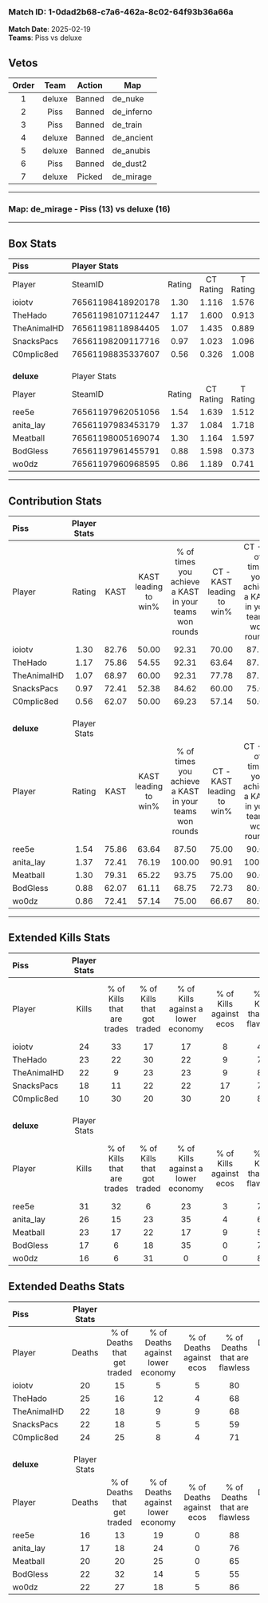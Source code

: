 ### Match ID: 1-0dad2b68-c7a6-462a-8c02-64f93b36a66a  
**Match Date**: 2025-02-19  
**Teams**: Piss vs deluxe  

## Vetos  

| Order | Team | Action | Map |
| :---: | :--: | :----: | --- |
| 1 | deluxe | Banned | de_nuke |
| 2 | Piss | Banned | de_inferno |
| 3 | Piss | Banned | de_train |
| 4 | deluxe | Banned | de_ancient |
| 5 | deluxe | Banned | de_anubis |
| 6 | Piss | Banned | de_dust2 |
| 7 | deluxe | Picked | de_mirage |

---  

### **Map**: de_mirage - Piss (13) vs deluxe (16)  
---  

## Box Stats  

| **Piss**    | Player Stats      |        |           |          |       |      |       |         |        |      |     |
| :- | :- | :-: | :-: | :-: | :-: | :-: | :-: | :-: | :-: | :-: | :-: |
| Player      | SteamID           | Rating | CT Rating | T Rating | KAST  | ADR  | Kills | Assists | Deaths | K/D  | HS% |
| ioiotv      | 76561198418920178 |  1.30  |   1.116   |  1.576   | 82.76 | 83.7 |  24   |    5    |   20   | 1.20 | 58  |
| TheHado     | 76561198107112447 |  1.17  |   1.600   |  0.913   | 75.86 | 92.1 |  23   |   10    |   25   | 0.92 | 47  |
| TheAnimalHD | 76561198118984405 |  1.07  |   1.435   |  0.889   | 68.97 | 74.4 |  22   |    4    |   22   | 1.00 | 27  |
| SnacksPacs  | 76561198209117716 |  0.97  |   1.023   |  1.096   | 72.41 | 72.2 |  18   |    5    |   22   | 0.82 | 44  |
| C0mplic8ed  | 76561198835337607 |  0.56  |   0.326   |  1.008   | 62.07 | 53.8 |  10   |    6    |   24   | 0.42 | 40  |
|             |                   |        |           |          |       |      |       |         |        |      |     |
|             |                   |        |           |          |       |      |       |         |        |      |     |
|             |                   |        |           |          |       |      |       |         |        |      |     |
| **deluxe**  | Player Stats      |        |           |          |       |      |       |         |        |      |     |
| Player      | SteamID           | Rating | CT Rating | T Rating | KAST  | ADR  | Kills | Assists | Deaths | K/D  | HS% |
| ree5e       | 76561197962051056 |  1.54  |   1.639   |  1.512   | 75.86 | 88.7 |  31   |    3    |   16   | 1.94 | 25  |
| anita_lay   | 76561197983453179 |  1.37  |   1.084   |  1.718   | 72.41 | 87.9 |  26   |   11    |   17   | 1.53 | 30  |
| Meatball    | 76561198005169074 |  1.30  |   1.164   |  1.597   | 79.31 | 96.8 |  23   |    9    |   20   | 1.15 | 56  |
| BodGless    | 76561197961455791 |  0.88  |   1.598   |  0.373   | 62.07 | 77.3 |  17   |    4    |   22   | 0.77 | 76  |
| wo0dz       | 76561197960968595 |  0.86  |   1.189   |  0.741   | 72.41 | 54.7 |  16   |    7    |   22   | 0.73 | 50  |
---  

## Contribution Stats  

| **Piss**    | Player Stats |       |                      |                                                        |                           |                                                             |                          |                                                            |
| :- | :-: | :-: | :-: | :-: | :-: | :-: | :-: | :-: |
| Player      |    Rating    | KAST  | KAST leading to win% | % of times you achieve a KAST in your teams won rounds | CT - KAST leading to win% | CT - % of times you achieve a KAST in your teams won rounds | T - KAST leading to win% | T - % of times you achieve a KAST in your teams won rounds |
| ioiotv      |     1.30     | 82.76 |        50.00         |                         92.31                          |           70.00           |                            87.50                            |          35.71           |                           100.00                           |
| TheHado     |     1.17     | 75.86 |        54.55         |                         92.31                          |           63.64           |                            87.50                            |          45.45           |                           100.00                           |
| TheAnimalHD |     1.07     | 68.97 |        60.00         |                         92.31                          |           77.78           |                            87.50                            |          45.45           |                           100.00                           |
| SnacksPacs  |     0.97     | 72.41 |        52.38         |                         84.62                          |           60.00           |                            75.00                            |          45.45           |                           100.00                           |
| C0mplic8ed  |     0.56     | 62.07 |        50.00         |                         69.23                          |           57.14           |                            50.00                            |          45.45           |                           100.00                           |
|             |              |       |                      |                                                        |                           |                                                             |                          |                                                            |
|             |              |       |                      |                                                        |                           |                                                             |                          |                                                            |
|             |              |       |                      |                                                        |                           |                                                             |                          |                                                            |
| **deluxe**  | Player Stats |       |                      |                                                        |                           |                                                             |                          |                                                            |
| Player      |    Rating    | KAST  | KAST leading to win% | % of times you achieve a KAST in your teams won rounds | CT - KAST leading to win% | CT - % of times you achieve a KAST in your teams won rounds | T - KAST leading to win% | T - % of times you achieve a KAST in your teams won rounds |
| ree5e       |     1.54     | 75.86 |        63.64         |                         87.50                          |           75.00           |                            90.00                            |          50.00           |                           83.33                            |
| anita_lay   |     1.37     | 72.41 |        76.19         |                         100.00                         |           90.91           |                           100.00                            |          60.00           |                           100.00                           |
| Meatball    |     1.30     | 79.31 |        65.22         |                         93.75                          |           75.00           |                            90.00                            |          54.55           |                           100.00                           |
| BodGless    |     0.88     | 62.07 |        61.11         |                         68.75                          |           72.73           |                            80.00                            |          42.86           |                           50.00                            |
| wo0dz       |     0.86     | 72.41 |        57.14         |                         75.00                          |           66.67           |                            80.00                            |          44.44           |                           66.67                            |
---  

## Extended Kills Stats  

| **Piss**    | Player Stats |                            |                            |                                    |                         |                              |                                 |                                       |                    |           |
| :- | :-: | :-: | :-: | :-: | :-: | :-: | :-: | :-: | :-: | :-: |
| Player      |    Kills     | % of Kills that are trades | % of Kills that got traded | % of Kills against a lower economy | % of Kills against ecos | % of Kills that are flawless | % of Kills that are close duels | % of Kills that are assisted by flash | Pistol Round Kills | AWP Kills |
| ioiotv      |      24      |             33             |             17             |                 17                 |            8            |              46              |               13                |                   0                   |         0          |     0     |
| TheHado     |      23      |             22             |             30             |                 22                 |            9            |              78              |                0                |                   0                   |         0          |     0     |
| TheAnimalHD |      22      |             9              |             23             |                 23                 |            9            |              86              |                0                |                   0                   |         10         |     1     |
| SnacksPacs  |      18      |             11             |             22             |                 22                 |           17            |              72              |               11                |                   6                   |         4          |     2     |
| C0mplic8ed  |      10      |             30             |             20             |                 30                 |           20            |              80              |               20                |                  20                   |         0          |     0     |
|             |              |                            |                            |                                    |                         |                              |                                 |                                       |                    |           |
|             |              |                            |                            |                                    |                         |                              |                                 |                                       |                    |           |
|             |              |                            |                            |                                    |                         |                              |                                 |                                       |                    |           |
| **deluxe**  | Player Stats |                            |                            |                                    |                         |                              |                                 |                                       |                    |           |
| Player      |    Kills     | % of Kills that are trades | % of Kills that got traded | % of Kills against a lower economy | % of Kills against ecos | % of Kills that are flawless | % of Kills that are close duels | % of Kills that are assisted by flash | Pistol Round Kills | AWP Kills |
| ree5e       |      31      |             32             |             6              |                 23                 |            3            |              74              |                3                |                   3                   |         21         |     2     |
| anita_lay   |      26      |             15             |             23             |                 35                 |            4            |              65              |                8                |                   0                   |         0          |     3     |
| Meatball    |      23      |             17             |             22             |                 17                 |            9            |              57              |                9                |                   4                   |         5          |     3     |
| BodGless    |      17      |             6              |             18             |                 35                 |            0            |              71              |               12                |                   6                   |         1          |     0     |
| wo0dz       |      16      |             6              |             31             |                 0                  |            0            |              81              |                6                |                   0                   |         0          |     2     |
## Extended Deaths Stats  

| **Piss**    | Player Stats |                             |                                   |                          |                               |                            |                           |               |
| :- | :-: | :-: | :-: | :-: | :-: | :-: | :-: | :-: |
| Player      |    Deaths    | % of Deaths that get traded | % of Deaths against lower economy | % of Deaths against ecos | % of Deaths that are flawless | % of Deaths that are close | % of Deaths while blinded | Deaths to AWP |
| ioiotv      |      20      |             15              |                 5                 |            5             |              80               |             10             |            10             |       5       |
| TheHado     |      25      |             16              |                12                 |            4             |              68               |             12             |             4             |       5       |
| TheAnimalHD |      22      |             18              |                 9                 |            9             |              68               |             9              |             0             |       5       |
| SnacksPacs  |      22      |             18              |                 5                 |            5             |              59               |             5              |             0             |       7       |
| C0mplic8ed  |      24      |             25              |                 8                 |            4             |              71               |             0              |             0             |       5       |
|             |              |                             |                                   |                          |                               |                            |                           |               |
|             |              |                             |                                   |                          |                               |                            |                           |               |
|             |              |                             |                                   |                          |                               |                            |                           |               |
| **deluxe**  | Player Stats |                             |                                   |                          |                               |                            |                           |               |
| Player      |    Deaths    | % of Deaths that get traded | % of Deaths against lower economy | % of Deaths against ecos | % of Deaths that are flawless | % of Deaths that are close | % of Deaths while blinded | Deaths to AWP |
| ree5e       |      16      |             13              |                19                 |            0             |              88               |             0              |             0             |       4       |
| anita_lay   |      17      |             18              |                24                 |            0             |              76               |             18             |             6             |       1       |
| Meatball    |      20      |             20              |                25                 |            0             |              65               |             0              |             0             |       1       |
| BodGless    |      22      |             32              |                14                 |            5             |              55               |             14             |             5             |       1       |
| wo0dz       |      22      |             27              |                18                 |            5             |              86               |             5              |             5             |       7       |
